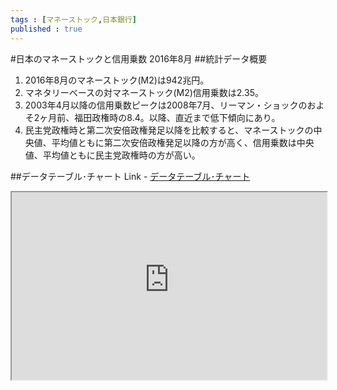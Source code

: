 ```yaml
--- 
tags : [マネーストック,日本銀行] 
published : true
---
```

#日本のマネーストックと信用乗数 2016年8月
##統計データ概要
1. 2016年8月のマネーストック(M2)は942兆円。
1. マネタリーベースの対マネーストック(M2)信用乗数は2.35。
1. 2003年4月以降の信用乗数ピークは2008年7月、リーマン・ショックのおよそ2ヶ月前、福田政権時の8.4。以降、直近まで低下傾向にあり。
1. 民主党政権時と第二次安倍政権発足以降を比較すると、マネーストックの中央値、平均値ともに第二次安倍政権発足以降の方が高く、信用乗数は中央値、平均値ともに民主党政権時の方が高い。


##データテーブル･チャート
Link - [データテーブル･チャート](http://knowledgevault.saecanet.com/charts/am-consulting.co.jp-2016-09-09-10-43-07.html)

<iframe src="http://knowledgevault.saecanet.com/charts/am-consulting.co.jp-2016-09-09-10-43-07.html" width="100%" height="300px"></iframe>